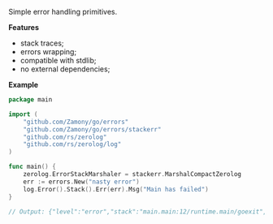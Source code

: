 Simple error handling primitives.

**Features**
* stack traces;
* errors wrapping;
* compatible with stdlib;
* no external dependencies;

**Example**

```go
package main

import (
	"github.com/Zamony/go/errors"
	"github.com/Zamony/go/errors/stackerr"
	"github.com/rs/zerolog"
	"github.com/rs/zerolog/log"
)

func main() {
	zerolog.ErrorStackMarshaler = stackerr.MarshalCompactZerolog
	err := errors.New("nasty error")
	log.Error().Stack().Err(err).Msg("Main has failed")
}

// Output: {"level":"error","stack":"main.main:12/runtime.main/goexit","error":"nasty error","time":"2023-01-08T14:21:15+03:00","message":"Main has failed"}

```
